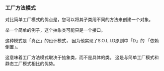 ### 工厂方法模式

对比简单工厂模式的优点是，您可以将其子类用不同的方法来创建一个对象。

举一个简单的例子，这个抽象类可能只是一个接口。

这种模式是「真正」的设计模式， 因为他实现了S.O.L.I.D原则中「D」的 「依赖倒置」。

这意味着工厂方法模式取决于抽象类，而不是具体的类。 这是与简单工厂模式和静态工厂模式相比的优势。